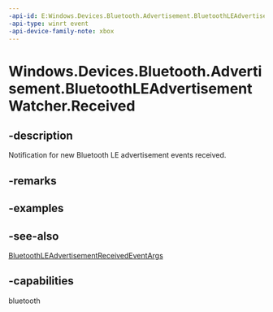 ```yaml
---
-api-id: E:Windows.Devices.Bluetooth.Advertisement.BluetoothLEAdvertisementWatcher.Received
-api-type: winrt event
-api-device-family-note: xbox
---
```


<!-- Event syntax
public event Windows.Foundation.TypedEventHandler Received<Windows.Devices.Bluetooth.Advertisement.BluetoothLEAdvertisementWatcher,  Windows.Devices.Bluetooth.Advertisement.BluetoothLEAdvertisementReceivedEventArgs>
-->

# Windows.Devices.Bluetooth.Advertisement.BluetoothLEAdvertisementWatcher.Received

## -description
Notification for new Bluetooth LE advertisement events received.

## -remarks

## -examples

## -see-also
[BluetoothLEAdvertisementReceivedEventArgs](bluetoothleadvertisementreceivedeventargs.md)
## -capabilities
bluetooth
